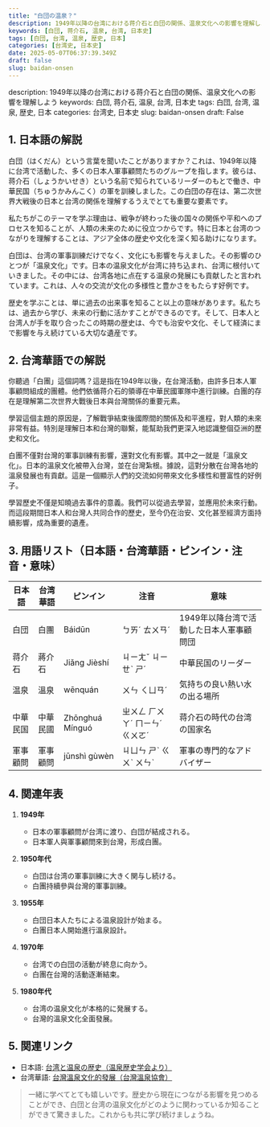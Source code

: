 ```yaml
---
title: "白団の温泉？"
description: 1949年以降の台湾における蒋介石と白団の関係、温泉文化への影響を理解しよう
keywords: [白団, 蒋介石, 温泉, 台湾, 日本史]
tags: [白団, 台湾, 温泉, 歴史, 日本]
categories: [台湾史, 日本史]
date: 2025-05-07T06:37:39.349Z
draft: false
slug: baidan-onsen
---
```


description: 1949年以降の台湾における蒋介石と白団の関係、温泉文化への影響を理解しよう
keywords: 白団, 蒋介石, 温泉, 台湾, 日本史
tags: 白団, 台湾, 温泉, 歴史, 日本
categories: 台湾史, 日本史
slug: baidan-onsen
draft: False

## 1. 日本語の解説

白団（はくだん）という言葉を聞いたことがありますか？これは、1949年以降に台湾で活動した、多くの日本人軍事顧問たちのグループを指します。彼らは、蒋介石（しょうかいせき）という名前で知られているリーダーのもとで働き、中華民国（ちゅうかみんこく）の軍を訓練しました。この白団の存在は、第二次世界大戦後の日本と台湾の関係を理解するうえでとても重要な要素です。

私たちがこのテーマを学ぶ理由は、戦争が終わった後の国々の関係や平和へのプロセスを知ることが、人類の未来のために役立つからです。特に日本と台湾のつながりを理解することは、アジア全体の歴史や文化を深く知る助けになります。

白団は、台湾の軍事訓練だけでなく、文化にも影響を与えました。その影響のひとつが「温泉文化」です。日本の温泉文化が台湾に持ち込まれ、台湾に根付いていきました。その中には、台湾各地に点在する温泉の発展にも貢献したと言われています。これは、人々の交流が文化の多様性と豊かさをもたらす好例です。

歴史を学ぶことは、単に過去の出来事を知ること以上の意味があります。私たちは、過去から学び、未来の行動に活かすことができるのです。そして、日本人と台湾人が手を取り合ったこの時期の歴史は、今でも治安や文化、そして経済にまで影響を与え続けている大切な遺産です。

## 2. 台湾華語での解説

你聽過「白團」這個詞嗎？這是指在1949年以後，在台灣活動，由許多日本人軍事顧問組成的團體。他們依循蒋介石的領導在中華民國軍隊中進行訓練。白團的存在是理解第二次世界大戰後日本與台灣關係的重要元素。

學習這個主題的原因是，了解戰爭結束後國際間的關係及和平進程，對人類的未來非常有益。特別是理解日本和台灣的聯繫，能幫助我們更深入地認識整個亞洲的歷史和文化。

白團不僅對台灣的軍事訓練有影響，還對文化有影響。其中之一就是「溫泉文化」。日本的溫泉文化被帶入台灣，並在台灣紮根。據說，這對分散在台灣各地的溫泉發展也有貢獻。這是一個顯示人們的交流如何帶來文化多樣性和豐富性的好例子。

學習歷史不僅是知曉過去事件的意義。我們可以從過去學習，並應用於未來行動。而這段期間日本人和台灣人共同合作的歷史，至今仍在治安、文化甚至經濟方面持續影響，成為重要的遺產。

## 3. 用語リスト（日本語・台湾華語・ピンイン・注音・意味）

| 日本語      | 台湾華語       | ピンイン           | 注音      | 意味                                 |
|-------------|---------------|-------------------|-----------|--------------------------------------|
| 白団        | 白團          | Báidūn            | ㄅㄞˊ ㄊㄨㄢˊ | 1949年以降台湾で活動した日本人軍事顧問団 |
| 蒋介石      | 蔣介石        | Jiǎng Jièshí      | ㄐㄧㄤˇ ㄐㄧㄝˋ ㄕˊ | 中華民国のリーダー                    |
| 温泉        | 溫泉          | wēnquán           | ㄨㄣ ㄑㄩㄢˊ | 気持ちの良い熱い水の出る場所          |
| 中華民国    | 中華民國      | Zhōnghuá Mínguó   | ㄓㄨㄥ ㄏㄨㄚˊ ㄇㄧㄣˊ ㄍㄨㄛˊ | 蒋介石の時代の台湾の国家名           |
| 軍事顧問    | 軍事顧問      | jūnshì gùwèn      | ㄐㄩㄣ ㄕˋ ㄍㄨˋ ㄨㄣˋ | 軍事の専門的なアドバイザー           |

## 4. 関連年表

1. **1949年**
   - 日本の軍事顧問が台湾に渡り、白団が結成される。
   - 日本軍人與軍事顧問來到台灣，形成白團。

2. **1950年代**
   - 白団は台湾の軍事訓練に大きく関与し続ける。
   - 白團持續參與台灣的軍事訓練。

3. **1955年**
   - 白団日本人たちによる温泉設計が始まる。
   - 白團日本人開始進行溫泉設計。

4. **1970年**
   - 台湾での白団の活動が終息に向かう。
   - 白團在台灣的活動逐漸結束。

5. **1980年代**
   - 台湾の温泉文化が本格的に発展する。
   - 台灣的溫泉文化全面發展。

## 5. 関連リンク 

- 日本語: [台湾と温泉の歴史（温泉歴史学会より）](https://www.onsenhistory.jp)
- 台湾華語: [台灣溫泉文化的發展（台灣溫泉協會）](https://www.taiwanhotspring.net)

>一緒に学べてとても嬉しいです。歴史から現在につながる影響を見つめることができ、白団と台湾の温泉文化がどのように関わっているか知ることができて驚きました。これからも共に学び続けましょうね。
